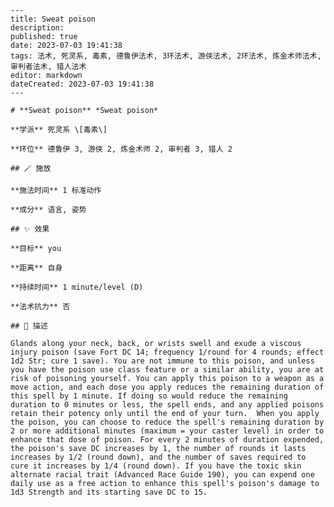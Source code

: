 
    ---
    title: Sweat poison
    description: 
    published: true
    date: 2023-07-03 19:41:38
    tags: 法术, 死灵系, 毒素, 德鲁伊法术, 3环法术, 游侠法术, 2环法术, 炼金术师法术, 审判者法术, 猎人法术
    editor: markdown
    dateCreated: 2023-07-03 19:41:38
    ---

    # **Sweat poison** *Sweat poison*

    **学派** 死灵系 \[毒素\] 

    **环位** 德鲁伊 3, 游侠 2, 炼金术师 2, 审判者 3, 猎人 2

    ## 🪄 施放

    **施法时间** 1 标准动作

    **成分** 语言, 姿势

    ## ✨ 效果 

    **目标** you 

    **距离** 自身  

    **持续时间** 1 minute/level (D) 

    **法术抗力** 否

    ## 📖 描述

    Glands along your neck, back, or wrists swell and exude a viscous injury poison (save Fort DC 14; frequency 1/round for 4 rounds; effect 1d2 Str; cure 1 save). You are not immune to this poison, and unless you have the poison use class feature or a similar ability, you are at risk of poisoning yourself. You can apply this poison to a weapon as a move action, and each dose you apply reduces the remaining duration of this spell by 1 minute. If doing so would reduce the remaining duration to 0 minutes or less, the spell ends, and any applied poisons retain their potency only until the end of your turn.  When you apply the poison, you can choose to reduce the spell's remaining duration by 2 or more additional minutes (maximum = your caster level) in order to enhance that dose of poison. For every 2 minutes of duration expended, the poison's save DC increases by 1, the number of rounds it lasts increases by 1/2 (round down), and the number of saves required to cure it increases by 1/4 (round down). If you have the toxic skin alternate racial trait (Advanced Race Guide 190), you can expend one daily use as a free action to enhance this spell's poison's damage to 1d3 Strength and its starting save DC to 15.
    